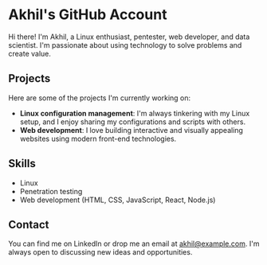 # Akhil's GitHub Account

Hi there! I'm Akhil, a Linux enthusiast, pentester, web developer, and data scientist. I'm passionate about using technology to solve problems and create value.

## Projects

Here are some of the projects I'm currently working on:

- **Linux configuration management**: I'm always tinkering with my Linux setup, and I enjoy sharing my configurations and scripts with others.
- **Web development**: I love building interactive and visually appealing websites using modern front-end technologies.


## Skills

- Linux
- Penetration testing
- Web development (HTML, CSS, JavaScript, React, Node.js)


## Contact

You can find me on LinkedIn or drop me an email at [akhil@example.com](mailto:akhil@example.com). I'm always open to discussing new ideas and opportunities.

